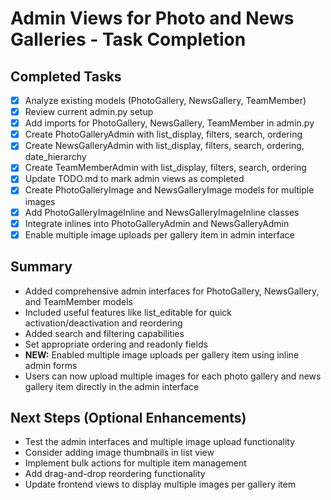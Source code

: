 # Admin Views for Photo and News Galleries - Task Completion

## Completed Tasks
- [x] Analyze existing models (PhotoGallery, NewsGallery, TeamMember)
- [x] Review current admin.py setup
- [x] Add imports for PhotoGallery, NewsGallery, TeamMember in admin.py
- [x] Create PhotoGalleryAdmin with list_display, filters, search, ordering
- [x] Create NewsGalleryAdmin with list_display, filters, search, ordering, date_hierarchy
- [x] Create TeamMemberAdmin with list_display, filters, search, ordering
- [x] Update TODO.md to mark admin views as completed
- [x] Create PhotoGalleryImage and NewsGalleryImage models for multiple images
- [x] Add PhotoGalleryImageInline and NewsGalleryImageInline classes
- [x] Integrate inlines into PhotoGalleryAdmin and NewsGalleryAdmin
- [x] Enable multiple image uploads per gallery item in admin interface

## Summary
- Added comprehensive admin interfaces for PhotoGallery, NewsGallery, and TeamMember models
- Included useful features like list_editable for quick activation/deactivation and reordering
- Added search and filtering capabilities
- Set appropriate ordering and readonly fields
- **NEW:** Enabled multiple image uploads per gallery item using inline admin forms
- Users can now upload multiple images for each photo gallery and news gallery item directly in the admin interface

## Next Steps (Optional Enhancements)
- Test the admin interfaces and multiple image upload functionality
- Consider adding image thumbnails in list view
- Implement bulk actions for multiple item management
- Add drag-and-drop reordering functionality
- Update frontend views to display multiple images per gallery item
